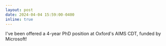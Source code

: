 ```yaml
---
layout: post
date: 2024-04-04 15:59:00-0400
inline: true
---
```


I've been offered a 4-year PhD position at Oxford's AIMS CDT, funded by Microsoft!